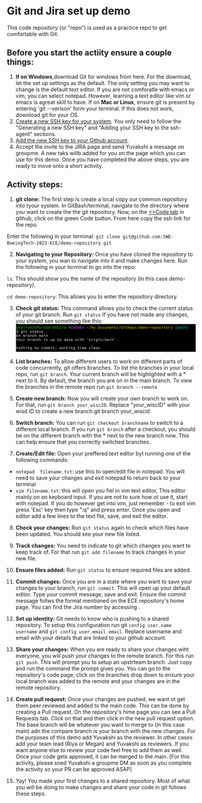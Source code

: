 # Git and Jira set up demo
This code repository (or "repo") is used as a practice repo to get comfortable with Git.

## Before you start the  actiity ensure a couple things:
1. **If on Windows**,download Git for windows from here. For the download, let the set up settings as the default. The only setting you may want to change is the default text editor. If you are not comforatle with emacs or vim, you can select notepad. However, learning a text editor like vim or emacs is agreat skill to have. 
  If on **Mac or Linux**, ensure git is present by entering 'git --verison' form your terminal. If this does not work, download git for your OS. 
2. [Create a new SSH key for your system](https://docs.github.com/en/authentication/connecting-to-github-with-ssh/generating-a-new-ssh-key-and-adding-it-to-the-ssh-agent). You only need to follow the "Generating a new SSH key" and "Adding your SSH key to the ssh-agent" sections.
3. [Add the new SSH key to your Github account](https://docs.github.com/en/authentication/connecting-to-github-with-ssh/adding-a-new-ssh-key-to-your-github-account).
4. Accept the invite to the JIRA page and send Yuvakshi a message on groupme. A new taks willb added for you on the page which you can use for this demo.
Once you have completed the above steps, you are ready to move onto a short activity.

## Activity steps:
1. **git clone:** The first step is create a local copy our common repository into tyour system. In GitBash/terminal, navigate to the directory where you want to create the the git repository. Now, on the [<>Code tab](https://github.com/SWE-BoeingTech-2023-ECE/demo-repository) in github, click on the green Code button. From here copy the ssh link for the repo. 

Enter the following in your terminal:
`git clone git@github.com:SWE-BoeingTech-2023-ECE/demo-repository.git`

2. **Navigating to your Repository:** Once you have cloned the repository to your system, you wan to navigate into it and make changes here. Run the following in your terminal to go into the repo:

  `ls`: This should show you the name of the repository (in this case demo-repository).

  `cd demo-repository`: This allows you to enter the repository directory.

3. **Check git status:** This command allows you to check the current status of your git branch. Run `git status` If you have not made any changes, you should see something like this: 
![branch clean message](/gitallok.png)

4. **List branches:** To allow different users to work on different parts of code concurrently, git offers branches. To list the branches in your local repo, run `git branch`. Your current branch will be highlighted with a * next to it. By default, the branch you are on in the main branch. To view the branches in the remote repo run `git branch --remote`

5. **Create new branch:** Now you will create your own branch to work on. For that, run `git branch your_wiscID`. Replace "your_wiscID" with  your wisd ID to create a new branch.git branch your_wiscid

6. **Switch branch:** You can run `git checkout branchname` to switch to a different local branch. If you run `git branch` after a checkout, you should be on the different branch with the * next to the new branch now. This can help ensure that you correctly switched branches.

7. **Create/Edit file:** Open your preffered text editor byt running one of the following commands:
- `notepad  filename.txt`: use this to open/edit file in notepad. You will need to save your changes and exit notepad to return back to your terminal
- `vim filename.txt`: this will open you fiel in vim text editor, This editor mainly on on keyboard input. If you are not to sure how ot use it, start with notepad. If you do however get into vim, just remember  - to exit vim press 'Esc' key then type ":q" and press enter.
  Once you open and editor add a few lines to the text file, save, and exit the editor.
  
8. **Check your changes:** Run `git status` again to check which files have been updated. You should see your new file listed.

9. **Track changes:** You need to indicate to git which changes you want to keep track of. For that run `git add filename` to track changes in your new file.

10. **Ensure files added:** Run `git status` to ensure required files are added.

11. **Commit changes:** Once you are in a state where you want to save your changes to your branch, run `git commit`. This will open up your default editor. Type your commit message, save and exit. Ensure the commit message follws the format mentioned on the ECE repository's home page. You can find the Jira number by accessing .

12. **Set up identity:** Git needs to know who is pushing to a shared repository. To setup this configuration run git `config user.name username` and `git config user.email email`. Replace  username and email with your details that are linked to your github account.

13. **Share your changes:** When you are ready to share your changes wiht everyone, you will push your changes to the remote branch. For this run `git push`.  This will prompt you to setup an upstrteam branch. Just copy and run the command the prompt gives you. You can go to the repository's code page, click on the branches drop down to ensure your local branch was added to the remote and your changes are in the remote repository.

14. **Create pull request:** Once your changes are pushed, we want ot get them peer reviewed and added to the  main code. This can be done by creating a Pull request. On the repository's hime page you can see a Pull Requests tab. Click on that and then click in the new pull request option. The base branch will be whatever you want to merge to (in this case main) adn the compare branch is your branch with the new changes. For the purposes of this demo add Yuvakshi as the reviewer. In other cases add your team lead (Riya or Megan) and Yuvakshi as reviewers. If you want anyone else to review your code feel free to add them as well. Once your code gets approved, it can be merged to the main. [For this activity, please sned Yuvakshi a groupme DM as soon as you complete the activity so your PR can be approved ASAP]

15. Yay! You made your first changes to a shared repository. Most of what you will be doing to make changes and share your code in git follows these steps.
